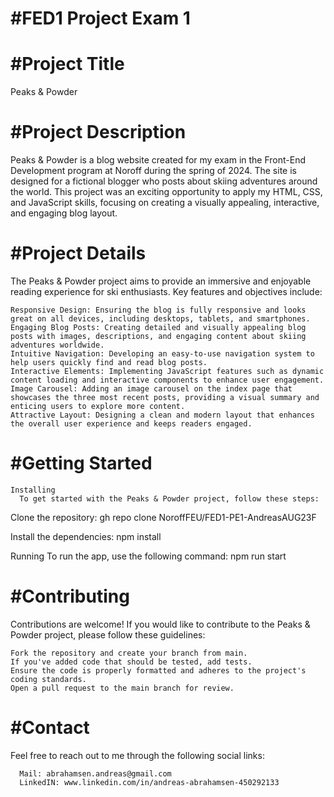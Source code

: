 # #FED1 Project Exam 1

# #Project Title
  Peaks & Powder

# #Project Description
  Peaks & Powder is a blog website created for my exam in the Front-End Development program at Noroff during the spring of 2024. The site is designed for a fictional blogger who posts about skiing adventures around the world. This project was an exciting opportunity to apply my     HTML, CSS, and JavaScript skills, focusing on creating a visually appealing, interactive, and engaging blog layout.

# #Project Details
  The Peaks & Powder project aims to provide an immersive and enjoyable reading experience for ski enthusiasts. Key features and objectives include:

    Responsive Design: Ensuring the blog is fully responsive and looks great on all devices, including desktops, tablets, and smartphones.
    Engaging Blog Posts: Creating detailed and visually appealing blog posts with images, descriptions, and engaging content about skiing adventures worldwide.
    Intuitive Navigation: Developing an easy-to-use navigation system to help users quickly find and read blog posts.
    Interactive Elements: Implementing JavaScript features such as dynamic content loading and interactive components to enhance user engagement.
    Image Carousel: Adding an image carousel on the index page that showcases the three most recent posts, providing a visual summary and enticing users to explore more content.
    Attractive Layout: Designing a clean and modern layout that enhances the overall user experience and keeps readers engaged.
    
# #Getting Started
    Installing
      To get started with the Peaks & Powder project, follow these steps:

  Clone the repository:
    gh repo clone NoroffFEU/FED1-PE1-AndreasAUG23F

  Install the dependencies:
    npm install
 
  Running
    To run the app, use the following command:
      npm run start

# #Contributing
  Contributions are welcome! If you would like to contribute to the Peaks & Powder project, please follow these guidelines:

    Fork the repository and create your branch from main.
    If you've added code that should be tested, add tests.
    Ensure the code is properly formatted and adheres to the project's coding standards.
    Open a pull request to the main branch for review.

# #Contact
  Feel free to reach out to me through the following social links:

      Mail: abrahamsen.andreas@gmail.com
      LinkedIN: www.linkedin.com/in/andreas-abrahamsen-450292133
